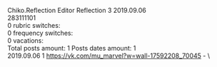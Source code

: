 Chiko.Reflection	Editor Reflection 3 2019.09.06\
283111101\
0 rubric switches:\
0 frequency switches:\
0 vacations:\
Total posts amount: 1	Posts dates amount: 1\
2019.09.06 1 https://vk.com/mu_marvel?w=wall-17592208_70045 - \
